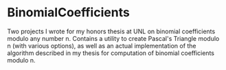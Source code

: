 # BinomialCoefficients
Two projects I wrote for my honors thesis at UNL on binomial coefficients modulo any number n. Contains a utility to create Pascal's Triangle modulo n (with various options), as well as an actual implementation of the algorithm described in my thesis for computation of binomial coefficients modulo n.
